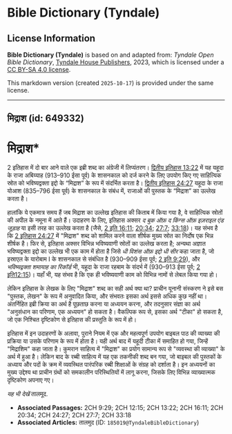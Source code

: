 # Bible Dictionary (Tyndale)

## License Information

**Bible Dictionary (Tyndale)** is based on and adapted from: _Tyndale Open Bible Dictionary_, [Tyndale House Publishers](https://tyndaleopenresources.com/), 2023, which is licensed under a [CC BY-SA 4.0 license](https://creativecommons.org/licenses/by-sa/4.0/legalcode.en).

This markdown version (created `2025-10-17`) is provided under the same license.



--------------------------------

## मिद्राश (id: 649332)

मिद्राश\*
=========

2 इतिहास में दो बार आने वाले एक इब्री शब्द का अंग्रेजी में लिप्यंतरण। [द्वितीय इतिहास 13:22](https://ref.ly/2Chr13:22) में यह यहूदा के राजा अबिय्याह (913–910 ईसा पूर्व) के शासनकाल को दर्ज करने के लिए उपयोग किए गए साहित्यिक स्रोत को भविष्यद्वक्ता इद्दो के “मिद्राश” के रूप में संदर्भित करता है। [द्वितीय इतिहास 24:27](https://ref.ly/2Chr24:27) यहूदा के राजा योआश (835–796 ईसा पूर्व) के शासनकाल के संबंध में, राजाओं की पुस्तक के “मिद्राश” का उल्लेख करता है।

हालांकि ये एकमात्र समय हैं जब मिद्राश का उल्लेख इतिहास की किताब में किया गया है, वे साहित्यिक स्रोतों की अपील के नमूना में आते हैं। उदाहरण के लिए, इतिहास अक्सर *द बुक ऑफ़ द किंग्स ऑफ़ इज़राइल एंड जूड़ाह* या इसी तरह का उल्लेख करता है (जैसे, [2 इति 16:11](https://ref.ly/2Chr16:11); [20:34](https://ref.ly/2Chr20:34); [27:7](https://ref.ly/2Chr27:7); [33:18](https://ref.ly/2Chr33:18))। यह संभव है कि [2 इतिहास 24:27](https://ref.ly/2Chr24:27) में "मिद्राश" शब्द को शामिल करने वाला शीर्षक मुख्य स्रोत का निर्दोष एक भिन्न शीर्षक है। फिर से, इतिहास अक्सर विभिन्न भविष्यवाणी स्रोतों का उल्लेख करता है; अन्यथा अज्ञात भविष्यद्वक्ता इद्दो का उल्लेख भी एक काम में होता है जिसे *धी विशंस ऑफ़ इद्दो धी सीर*  कहा जाता है, जो इस्राएल के यारोबाम I के शासनकाल से संबंधित है (930–909 ईसा पूर्व; [2 इति 9:29](https://ref.ly/2Chr9:29)), और *भविष्यद्वक्ता शमायाह का रिकॉर्ड* भी, यहूदा के राजा रहबाम के संदर्भ में (930–913 ईसा पूर्व; [2 इति12:15](https://ref.ly/2Chr12:15))। यहाँ भी, यह संभव है कि एक ही भविष्यवाणी काम को विभिन्न नामों से लेबल किया गया हो।

लेकिन इतिहास के लेखक के लिए "मिद्राश" शब्द का सही अर्थ क्या था? प्राचीन यूनानी संस्करण ने इसे बस "पुस्तक, लेखन" के रूप में अनुवादित किया, और संभवतः इसका अर्थ इससे अधिक कुछ नहीं था। अंतर्निहित इब्री क्रिया का अर्थ है पूछताछ करना या अध्ययन करना, और तदनुसार संज्ञा का अर्थ "अनुसंधान का परिणाम, एक अध्ययन" हो सकता है। वैकल्पिक रूप से, इसका अर्थ "टीका" हो सकता है, जो एक निश्चित दृष्टिकोण से इतिहास की प्रस्तुति के रूप में हो।

इतिहास में इन उदाहरणों के अलावा, पुराने नियम में एक और महत्वपूर्ण उपयोग बाइबल पाठ की व्याख्या की प्रक्रिया या उसके परिणाम के रूप में होता है। यही अर्थ बाद में यहूदी टीका में समाहित हो गया, जिन्हें "मिद्राशिम" कहा जाता है। कुमरान साहित्य में "मिद्राश" का प्रयोग सामान्य रूप से "व्यवस्था की व्याख्या" के अर्थ में हुआ है। लेकिन बाद के रब्बी साहित्य में यह एक तकनीकी शब्द बन गया, जो बाइबल की पुस्तकों के अध्याय और पदों के क्रम में व्यवस्थित पारंपरिक रब्बी शिक्षाओं के संग्रह को दर्शाता है। इन अध्ययनों का मुख्य उद्देश्य था प्राचीन ग्रंथों को समकालीन परिस्थितियों में लागू करना, जिसके लिए विभिन्न व्याख्यात्मक दृष्टिकोण अपनाए गए।

*यह भी देखें* तालमूद.

* **Associated Passages:** 2CH 9:29; 2CH 12:15; 2CH 13:22; 2CH 16:11; 2CH 20:34; 2CH 24:27; 2CH 27:7; 2CH 33:18
* **Associated Articles:** तालमुद (ID: `185019@TyndaleBibleDictionary`)

